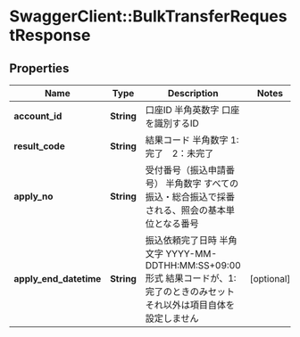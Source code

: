 # SwaggerClient::BulkTransferRequestResponse

## Properties
Name | Type | Description | Notes
------------ | ------------- | ------------- | -------------
**account_id** | **String** | 口座ID 半角英数字 口座を識別するID  | 
**result_code** | **String** | 結果コード 半角数字 1:完了　2：未完了  | 
**apply_no** | **String** | 受付番号（振込申請番号） 半角数字 すべての振込・総合振込で採番される、照会の基本単位となる番号  | 
**apply_end_datetime** | **String** | 振込依頼完了日時 半角文字 YYYY-MM-DDTHH:MM:SS+09:00形式 結果コードが、1:完了のときのみセット それ以外は項目自体を設定しません  | [optional] 


